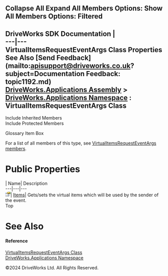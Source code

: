        

 Collapse All Expand All  Members Options: Show All  Members Options: Filtered   
---  
DriveWorks SDK Documentation  |   
---|---  
VirtualItemsRequestEventArgs Class Properties   
See Also [Send Feedback](mailto:apisupport@driveworks.co.uk?subject=Documentation Feedback: topic1192.md)  
[DriveWorks.Applications Assembly](topic13.md) > [DriveWorks.Applications Namespace](topic16.md) : VirtualItemsRequestEventArgs Class  
---  
  
Include Inherited Members    
Include Protected Members    


Glossary Item Box

For a list of all members of this type, see [VirtualItemsRequestEventArgs members](topic1193.md).

# Public Properties

| Name| Description  
---|---|---  
![Public Property](dotnetimages/publicProperty.gif)| [Items](topic1199.md)| Gets/sets the virtual items which will be used by the sender of the event.   
Top

# See Also

#### Reference

[VirtualItemsRequestEventArgs Class](topic1192.md)   
[DriveWorks.Applications Namespace](topic16.md)

©2024 DriveWorks Ltd. All Rights Reserved.
